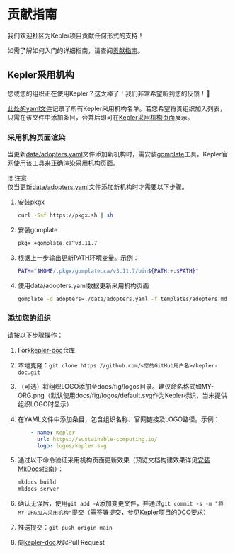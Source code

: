 # 贡献指南

我们欢迎社区为Kepler项目贡献任何形式的支持！

如需了解如何入门的详细指南，请查阅[贡献指南](https://github.com/sustainable-computing-io/kepler/blob/main/CONTRIBUTING.md)。

## Kepler采用机构

您或您的组织正在使用Kepler？这太棒了！我们非常希望听到您的反馈！💚

[此处的yaml文件](https://github.com/sustainable-computing-io/kepler-doc/tree/main/data/adopters.yaml)记录了所有Kepler采用机构名单。若您希望将贵组织加入列表，只需在该文件中添加条目，合并后即可在[Kepler采用机构页面](https://sustainable-computing.io/project/adopters/)展示。

### 采用机构页面渲染

当更新[data/adopters.yaml](https://github.com/sustainable-computing-io/kepler-doc/blob/main/data/adopters.yaml)文件添加新机构时，需安装[gomplate](https://docs.gomplate.ca/)工具。Kepler官网使用该工具来正确渲染采用机构页面。

!!! 注意  
    仅当更新[data/adopters.yaml](https://github.com/sustainable-computing-io/kepler-doc/blob/main/data/adopters.yaml)文件添加新机构时才需要以下步骤。

1. 安装pkgx

    ```sh
    curl -Ssf https://pkgx.sh | sh
    ```

2. 安装gomplate

    ```sh
    pkgx +gomplate.ca^v3.11.7
    ```

3. 根据上一步输出更新PATH环境变量。示例：

    ```sh
    PATH="$HOME/.pkgx/gomplate.ca/v3.11.7/bin${PATH:+:$PATH}"
    ```

4. 使用data/adopters.yaml数据更新采用机构页面

    ```sh
    gomplate -d adopters=./data/adopters.yaml -f templates/adopters.md -o docs/project/adopters.md
    ```

### 添加您的组织

请按以下步骤操作：

1. Fork[kepler-doc](https://github.com/sustainable-computing-io/kepler-doc)仓库
1. 本地克隆：`git clone https://github.com/<您的GitHub用户名>/kepler-doc.git`
1. （可选）将组织LOGO添加至docs/fig/logos目录。建议命名格式如MY-ORG.png（默认使用docs/fig/logos/default.svg作为Kepler标识，当未提供组织LOGO时显示）
1. 在YAML文件中添加条目，包含组织名称、官网链接及LOGO路径。示例：

    ```yaml
        - name: Kepler
          url: https://sustainable-computing.io/
          logo: logos/kepler.svg
    ```

1. 通过以下命令验证采用机构页面更新效果（预览文档构建效果详见[安装MkDocs指南](https://github.com/sustainable-computing-io/kepler-doc?tab=readme-ov-file#install-mkdocs)）：

    ```sh
    mkdocs build
    mkdocs server
    ```

1. 确认无误后，使用`git add -A`添加变更文件，并通过`git commit -s -m "将MY-ORG加入采用机构"`提交（需签署提交，参见[Kepler项目的DCO要求](https://github.com/sustainable-computing-io/kepler/blob/main/DCO)）
1. 推送提交：`git push origin main`
1. 向[kepler-doc](https://github.com/sustainable-computing-io/kepler-doc)发起Pull Request